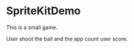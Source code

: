 SpriteKitDemo
=============
This is a small game.

User shoot the ball and the app count user score.

